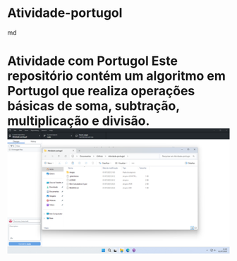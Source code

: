 # Atividade-portugol
md
# Atividade com Portugol Este repositório contém um algoritmo em Portugol que realiza operações básicas de soma, subtração, multiplicação e divisão. ![Captura de Tela](images/Captura%20de%20Tela%20(1).png)